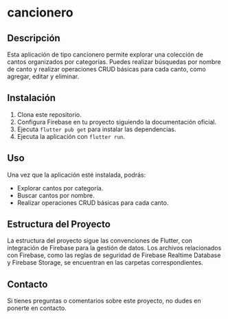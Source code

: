 # cancionero

## Descripción

Esta aplicación de tipo cancionero permite explorar una colección de cantos organizados por categorías. Puedes realizar búsquedas por nombre de canto y realizar operaciones CRUD básicas para cada canto, como agregar, editar y eliminar.

## Instalación

1. Clona este repositorio.
2. Configura Firebase en tu proyecto siguiendo la documentación oficial.
3. Ejecuta `flutter pub get` para instalar las dependencias.
4. Ejecuta la aplicación con `flutter run`.

## Uso

Una vez que la aplicación esté instalada, podrás:

- Explorar cantos por categoría.
- Buscar cantos por nombre.
- Realizar operaciones CRUD básicas para cada canto.

## Estructura del Proyecto

La estructura del proyecto sigue las convenciones de Flutter, con integración de Firebase para la gestión de datos. Los archivos relacionados con Firebase, como las reglas de seguridad de Firebase Realtime Database y Firebase Storage, se encuentran en las carpetas correspondientes.

## Contacto

Si tienes preguntas o comentarios sobre este proyecto, no dudes en ponerte en contacto.

